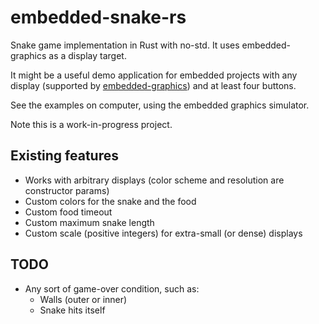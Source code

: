 # embedded-snake-rs
Snake game implementation in Rust with no-std. It uses embedded-graphics as a display target.

It might be a useful demo application for embedded projects with any display (supported by [embedded-graphics](https://docs.rs/embedded-graphics/latest/embedded_graphics/)) and at least four buttons.

See the examples on computer, using the embedded graphics simulator.

Note this is a work-in-progress project.

## Existing features
* Works with arbitrary displays (color scheme and resolution are constructor params)
* Custom colors for the snake and the food
* Custom food timeout
* Custom maximum snake length
* Custom scale (positive integers) for extra-small (or dense) displays

## TODO
* Any sort of game-over condition, such as:
  * Walls (outer or inner)
  * Snake hits itself
